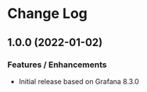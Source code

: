 # Change Log

## 1.0.0 (2022-01-02)

### Features / Enhancements

- Initial release based on Grafana 8.3.0
